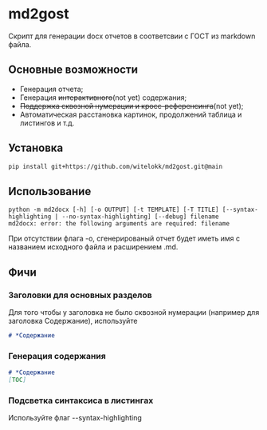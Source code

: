 # md2gost

Скрипт для генерации docx отчетов в соответсвии с ГОСТ из markdown файла.

## Основные возможности
- Генерация отчета;
- Генерация ~~интерактивного~~(not yet) содержания;
- ~~Поддержка сквозной нумерации и кросс-референсинга~~(not yet);
- Автоматическая расстановка картинок, продолжений таблица и листингов и т.д.

## Установка
```bash
pip install git+https://github.com/witelokk/md2gost.git@main
```

## Использование
```
python -m md2docx [-h] [-o OUTPUT] [-t TEMPLATE] [-T TITLE] [--syntax-highlighting | --no-syntax-highlighting] [--debug] filename
md2docx: error: the following arguments are required: filename
```

При отсутствии флага -o, сгенерированый отчет будет иметь имя с названием исходного файла и расширением .md.

## Фичи

### Заголовки для основных разделов
Для того чтобы у заголовка не было сквозной нумерации (например для заголовка Содержание), используйте 
```markdown
# *Содержание
```

### Генерация содержания
```markdown
# *Содержание
[TOC]
```

### Подсветка синтаксиса в листингах
Используйте флаг --syntax-highlighting

